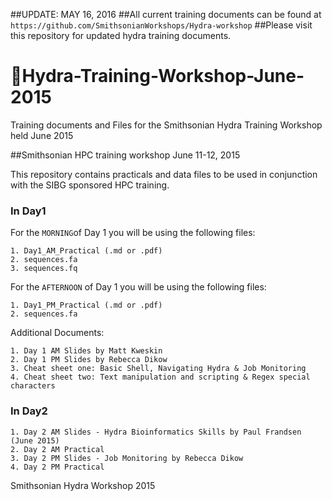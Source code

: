 ##UPDATE: MAY 16, 2016
##All current training documents can be found at `https://github.com/SmithsonianWorkshops/Hydra-workshop`
##Please visit this repository for updated hydra training documents. 

# 🌻Hydra-Training-Workshop-June-2015
Training documents and Files for the Smithsonian Hydra Training Workshop held June 2015

##Smithsonian HPC training workshop June 11-12, 2015

This repository contains practicals and data files to be used in conjunction with the SIBG sponsored HPC training.

### In Day1 
For the `MORNING`of Day 1 you will be using the following files:

	1. Day1_AM_Practical (.md or .pdf)
	2. sequences.fa
	3. sequences.fq


For the `AFTERNOON` of Day 1 you will be using the following files:

	1. Day1_PM_Practical (.md or .pdf)
	2. sequences.fa

	
Additional Documents:

	1. Day 1 AM Slides by Matt Kweskin
	2. Day 1 PM Slides by Rebecca Dikow
	3. Cheat sheet one: Basic Shell, Navigating Hydra & Job Monitoring
	4. Cheat sheet two: Text manipulation and scripting & Regex special characters

### In Day2

	1. Day 2 AM Slides - Hydra Bioinformatics Skills by Paul Frandsen (June 2015)
	2. Day 2 AM Practical 
	3. Day 2 PM Slides - Job Monitoring by Rebecca Dikow
	4. Day 2 PM Practical
	
Smithsonian Hydra Workshop 2015
